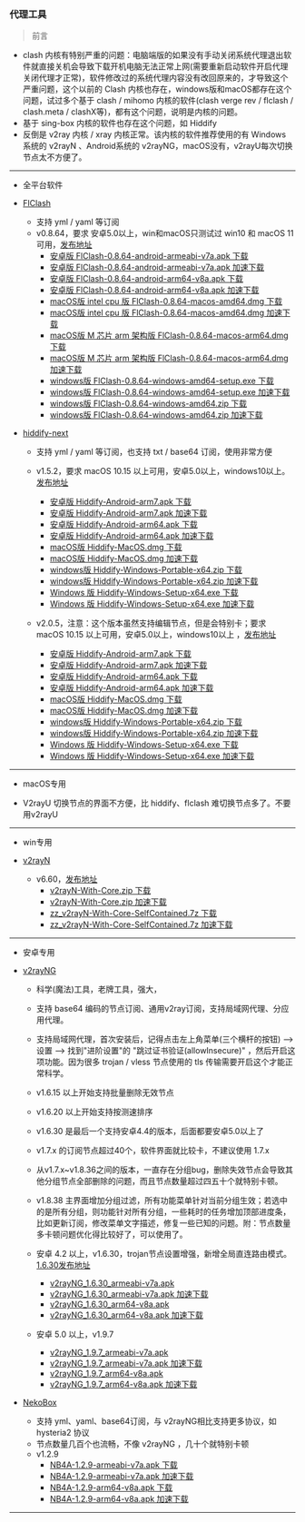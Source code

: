 ### 代理工具

> 前言

- clash 内核有特别严重的问题：电脑端版的如果没有手动关闭系统代理退出软件就直接关机会导致下载开机电脑无法正常上网(需要重新启动软件开启代理关闭代理才正常)，软件修改过的系统代理内容没有改回原来的，才导致这个严重问题，这个以前的 Clash 内核也存在，windows版和macOS都存在这个问题，试过多个基于 clash / mihomo 内核的软件(clash verge rev / flclash / clash.meta / clashX等)，都有这个问题，说明是内核的问题。
- 基于 sing-box 内核的软件也存在这个问题，如 Hiddify
- 反倒是 v2ray 内核 / xray 内核正常。该内核的软件推荐使用的有 Windows 系统的 v2rayN 、Android系统的 v2rayNG，macOS没有，v2rayU每次切换节点太不方便了。

---

- 全平台软件
- [FlClash](https://github.com/chen08209/FlClash)
	- 支持 yml / yaml 等订阅
	- v0.8.64，要求 安卓5.0以上，win和macOS只测试过 win10 和 macOS 11 可用，[发布地址](https://github.com/chen08209/FlClash/releases/tag/v0.8.64)
		- [安卓版 FlClash-0.8.64-android-armeabi-v7a.apk 下载](https://github.com/chen08209/FlClash/releases/download/v0.8.64/FlClash-0.8.64-android-armeabi-v7a.apk)
		- [安卓版 FlClash-0.8.64-android-armeabi-v7a.apk 加速下载](https://ghproxy.cc/https://github.com/chen08209/FlClash/releases/download/v0.8.64/FlClash-0.8.64-android-armeabi-v7a.apk)
		- [安卓版 FlClash-0.8.64-android-arm64-v8a.apk 下载](https://github.com/chen08209/FlClash/releases/download/v0.8.64/FlClash-0.8.64-android-arm64-v8a.apk)
		- [安卓版 FlClash-0.8.64-android-arm64-v8a.apk 加速下载](https://ghproxy.cc/https://github.com/chen08209/FlClash/releases/download/v0.8.64/FlClash-0.8.64-android-arm64-v8a.apk)
		- [macOS版 intel cpu 版 FlClash-0.8.64-macos-amd64.dmg 下载](https://github.com/chen08209/FlClash/releases/download/v0.8.64/FlClash-0.8.64-macos-amd64.dmg)
		- [macOS版 intel cpu 版 FlClash-0.8.64-macos-amd64.dmg 加速下载](https://ghproxy.cc/https://github.com/chen08209/FlClash/releases/download/v0.8.64/FlClash-0.8.64-macos-amd64.dmg)
		- [macOS版 M 芯片 arm 架构版 FlClash-0.8.64-macos-arm64.dmg 下载](https://github.com/chen08209/FlClash/releases/download/v0.8.64/FlClash-0.8.64-macos-arm64.dmg)
		- [macOS版 M 芯片 arm 架构版 FlClash-0.8.64-macos-arm64.dmg 加速下载](https://ghproxy.cc/https://github.com/chen08209/FlClash/releases/download/v0.8.64/FlClash-0.8.64-macos-arm64.dmg)
		- [windows版 FlClash-0.8.64-windows-amd64-setup.exe 下载](https://github.com/chen08209/FlClash/releases/download/v0.8.64/FlClash-0.8.64-windows-amd64-setup.exe)
		- [windows版 FlClash-0.8.64-windows-amd64-setup.exe 加速下载](https://ghproxy.cc/https://github.com/chen08209/FlClash/releases/download/v0.8.64/FlClash-0.8.64-windows-amd64-setup.exe)
		- [windows版 FlClash-0.8.64-windows-amd64.zip 下载](https://github.com/chen08209/FlClash/releases/download/v0.8.64/FlClash-0.8.64-windows-amd64.zip)
		- [windows版 FlClash-0.8.64-windows-amd64.zip 加速下载](https://ghproxy.cc/https://github.com/chen08209/FlClash/releases/download/v0.8.64/FlClash-0.8.64-windows-amd64.zip)


- [hiddify-next](https://github.com/hiddify/hiddify-next)
	- 支持 yml / yaml 等订阅，也支持 txt / base64 订阅，使用非常方便
	- v1.5.2，要求 macOS 10.15 以上可用，安卓5.0以上，windows10以上。[发布地址](https://github.com/hiddify/hiddify-next/releases/tag/v1.5.2)
		- [安卓版 Hiddify-Android-arm7.apk 下载](https://github.com/hiddify/hiddify-next/releases/download/v1.5.2/Hiddify-Android-arm7.apk)
		- [安卓版 Hiddify-Android-arm7.apk 加速下载](https://ghproxy.cc/https://github.com/hiddify/hiddify-next/releases/download/v1.5.2/Hiddify-Android-arm7.apk)
		- [安卓版 Hiddify-Android-arm64.apk 下载](https://github.com/hiddify/hiddify-next/releases/download/v1.5.2/Hiddify-Android-arm64.apk)
		- [安卓版 Hiddify-Android-arm64.apk 加速下载](https://ghproxy.cc/https://github.com/hiddify/hiddify-next/releases/download/v1.5.2/Hiddify-Android-arm64.apk)
		- [macOS版 Hiddify-MacOS.dmg 下载](https://github.com/hiddify/hiddify-next/releases/download/v1.5.2/Hiddify-MacOS.dmg)
		- [macOS版 Hiddify-MacOS.dmg 加速下载](https://ghproxy.cc/https://github.com/hiddify/hiddify-next/releases/download/v1.5.2/Hiddify-MacOS.dmg)
		- [windows版 Hiddify-Windows-Portable-x64.zip 下载](https://github.com/hiddify/hiddify-next/releases/download/v1.5.2/Hiddify-Windows-Portable-x64.zip)
		- [windows版 Hiddify-Windows-Portable-x64.zip 加速下载](https://ghproxy.cc/https://github.com/hiddify/hiddify-next/releases/download/v1.5.2/Hiddify-Windows-Portable-x64.zip)
		- [Windows 版 Hiddify-Windows-Setup-x64.exe 下载](https://github.com/hiddify/hiddify-next/releases/download/v1.5.2/Hiddify-Windows-Setup-x64.exe)
		- [Windows 版 Hiddify-Windows-Setup-x64.exe 加速下载](https://ghproxy.cc/https://github.com/hiddify/hiddify-next/releases/download/v1.5.2/Hiddify-Windows-Setup-x64.exe)

	- v2.0.5，注意：这个版本虽然支持编辑节点，但是会特别卡；要求 macOS 10.15 以上可用，安卓5.0以上，windows10以上 ，[发布地址](https://github.com/hiddify/hiddify-next/releases/tag/v2.0.5)
		- [安卓版 Hiddify-Android-arm7.apk 下载](https://github.com/hiddify/hiddify-next/releases/download/v2.0.5/Hiddify-Android-arm7.apk)
		- [安卓版 Hiddify-Android-arm7.apk 加速下载](https://ghproxy.cc/https://github.com/hiddify/hiddify-next/releases/download/v2.0.5/Hiddify-Android-arm7.apk)
		- [安卓版 Hiddify-Android-arm64.apk 下载](https://github.com/hiddify/hiddify-next/releases/download/v2.0.5/Hiddify-Android-arm64.apk)
		- [安卓版 Hiddify-Android-arm64.apk 加速下载](https://ghproxy.cc/https://github.com/hiddify/hiddify-next/releases/download/v2.0.5/Hiddify-Android-arm64.apk)
		- [macOS版 Hiddify-MacOS.dmg 下载](https://github.com/hiddify/hiddify-next/releases/download/v2.0.5/Hiddify-MacOS.dmg)
		- [macOS版 Hiddify-MacOS.dmg 加速下载](https://ghproxy.cc/https://github.com/hiddify/hiddify-next/releases/download/v2.0.5/Hiddify-MacOS.dmg)
		- [windows版 Hiddify-Windows-Portable-x64.zip 下载](https://github.com/hiddify/hiddify-next/releases/download/v2.0.5/Hiddify-Windows-Portable-x64.zip)
		- [windows版 Hiddify-Windows-Portable-x64.zip 加速下载](https://ghproxy.cc/https://github.com/hiddify/hiddify-next/releases/download/v2.0.5/Hiddify-Windows-Portable-x64.zip)
		- [Windows 版 Hiddify-Windows-Setup-x64.exe 下载](https://github.com/hiddify/hiddify-next/releases/download/v2.0.5/Hiddify-Windows-Setup-x64.exe)
		- [Windows 版 Hiddify-Windows-Setup-x64.exe 加速下载](https://ghproxy.cc/https://github.com/hiddify/hiddify-next/releases/download/v2.0.5/Hiddify-Windows-Setup-x64.exe)


---

- macOS专用

- V2rayU 切换节点的界面不方便，比 hiddify、flclash 难切换节点多了。不要用v2rayU


---

- win专用

- [v2rayN](https://github.com/2dust/v2rayN)
    - v6.60，[发布地址](https://github.com/2dust/v2rayN/releases/tag/6.60)
        - [v2rayN-With-Core.zip 下载](https://github.com/2dust/v2rayN/releases/download/6.60/v2rayN-With-Core.zip)
        - [v2rayN-With-Core.zip 加速下载](https://ghproxy.cc/https://github.com/2dust/v2rayN/releases/download/6.60/v2rayN-With-Core.zip)
        - [zz_v2rayN-With-Core-SelfContained.7z 下载](https://github.com/2dust/v2rayN/releases/download/6.60/zz_v2rayN-With-Core-SelfContained.7z)
        - [zz_v2rayN-With-Core-SelfContained.7z 加速下载](https://ghproxy.cc/https://github.com/2dust/v2rayN/releases/download/6.60/zz_v2rayN-With-Core-SelfContained.7z)

---

- 安卓专用

- [v2rayNG](https://github.com/2dust/v2rayNG)
    - 科学(魔法)工具，老牌工具，强大，
	- 支持 base64 编码的节点订阅、通用v2ray订阅，支持局域网代理、分应用代理。
    - 支持局域网代理，首次安装后，记得点击左上角菜单(三个横杆的按钮) --> 设置 --> 找到"进阶设置"的 "跳过证书验证(allowInsecure)" ，然后开启这项功能。因为很多 trojan / vless 节点使用的 tls 传输需要开启这个才能正常科学。
    - v1.6.15 以上开始支持批量删除无效节点
    - v1.6.20 以上开始支持按测速排序
    - v1.6.30 是最后一个支持安卓4.4的版本，后面都要安卓5.0以上了
    - v1.7.x 的订阅节点超过40个，软件界面就比较卡，不建议使用 1.7.x
    - 从v1.7.x~v1.8.36之间的版本，一直存在分组bug，删除失效节点会导致其他分组节点全部删除的问题，而且节点数量超过四五十个就特别卡顿。
    - v1.8.38 主界面增加分组过滤，所有功能菜单针对当前分组生效；若选中的是所有分组，则功能针对所有分组，一些耗时的任务增加顶部进度条，比如更新订阅，修改菜单文字描述，修复一些已知的问题。附：节点数量多卡顿问题优化得比较好了，可以使用了。

    - 安卓 4.2 以上，v1.6.30，trojan节点设置增强，新增全局直连路由模式。[1.6.30发布地址](https://github.com/2dust/v2rayNG/releases/tag/1.6.30)
        - [v2rayNG_1.6.30_armeabi-v7a.apk](https://github.com/2dust/v2rayNG/releases/download/1.6.30/v2rayNG_1.6.30_armeabi-v7a.apk)
        - [v2rayNG_1.6.30_armeabi-v7a.apk 加速下载](https://ghproxy.cc/https://github.com/2dust/v2rayNG/releases/download/1.6.30/v2rayNG_1.6.30_armeabi-v7a.apk)
        - [v2rayNG_1.6.30_arm64-v8a.apk](https://github.com/2dust/v2rayNG/releases/download/1.6.30/v2rayNG_1.6.30_arm64-v8a.apk)
        - [v2rayNG_1.6.30_arm64-v8a.apk 加速下载](https://ghproxy.cc/https://github.com/2dust/v2rayNG/releases/download/1.6.30/v2rayNG_1.6.30_arm64-v8a.apk)

    - 安卓 5.0 以上，v1.9.7
        - [v2rayNG_1.9.7_armeabi-v7a.apk](https://github.com/2dust/v2rayNG/releases/download/1.9.7/v2rayNG_1.9.7_armeabi-v7a.apk)
        - [v2rayNG_1.9.7_armeabi-v7a.apk 加速下载](https://ghproxy.cc/https://github.com/2dust/v2rayNG/releases/download/1.9.7/v2rayNG_1.9.7_armeabi-v7a.apk)
        - [v2rayNG_1.9.7_arm64-v8a.apk](https://github.com/2dust/v2rayNG/releases/download/1.9.7/v2rayNG_1.9.7_arm64-v8a.apk)
        - [v2rayNG_1.9.7_arm64-v8a.apk 加速下载](https://ghproxy.cc/https://github.com/2dust/v2rayNG/releases/download/1.9.7/v2rayNG_1.9.7_arm64-v8a.apk)

- [NekoBox](https://github.com/MatsuriDayo/NekoBoxForAndroid)
    - 支持 yml、yaml、base64订阅，与 v2rayNG相比支持更多协议，如 hysteria2 协议
    - 节点数量几百个也流畅，不像 v2rayNG ，几十个就特别卡顿
    - v1.2.9
        - [NB4A-1.2.9-armeabi-v7a.apk 下载](https://github.com/MatsuriDayo/NekoBoxForAndroid/releases/download/1.2.9/NB4A-1.2.9-armeabi-v7a.apk)
        - [NB4A-1.2.9-armeabi-v7a.apk 加速下载](https://ghproxy.cc/https://github.com/MatsuriDayo/NekoBoxForAndroid/releases/download/1.2.9/NB4A-1.2.9-armeabi-v7a.apk)
        - [NB4A-1.2.9-arm64-v8a.apk 下载](https://github.com/MatsuriDayo/NekoBoxForAndroid/releases/download/1.2.9/NB4A-1.2.9-arm64-v8a.apk)
        - [NB4A-1.2.9-arm64-v8a.apk 加速下载](https://ghproxy.cc/https://github.com/MatsuriDayo/NekoBoxForAndroid/releases/download/1.2.9/NB4A-1.2.9-arm64-v8a.apk)

---
